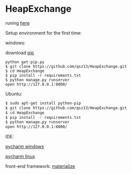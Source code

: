 # HeapExchange
runing [here](https://heap-exchange.herokuapp.com/)

Setup environment for the first time:

windows:

download [pip](https://bootstrap.pypa.io/get-pip.py)

```
python get-pip.py
$ git clone https://github.com/qsz13/HeapExchange.git
$ cd HeapExchange
$ pip install -r requirements.txt
$ python manage.py runserver
open http://127.0.0.1:8000/
```


Ubuntu:

```bash
$ sudo apt-get install python-pip
$ git clone https://github.com/qsz13/HeapExchange.git
$ cd HeapExchange
$ pip install -r requirements.txt
$ python manage.py runserver
open http://127.0.0.1:8000/
```


IDE:

[pycharm windows](http://download-cf.jetbrains.com/python/pycharm-professional-4.0.6.exe)


[pycharm linux](http://download-cf.jetbrains.com/python/pycharm-professional-4.0.6.tar.gz)



front-end framework:
[materialize](http://materializecss.com/color.html)

